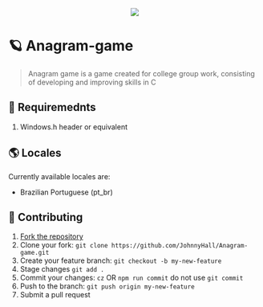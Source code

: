 <p align="center">
  <img src="https://i.imgur.com/MPYWaFB.png" />
</p>

# 🪐 Anagram-game

> Anagram game is a game created for college group work, consisting of developing and improving skills in C

## 📜 Requiremednts

1. Windows.h header or equivalent

## 🌎 Locales

Currently available locales are:

- Brazilian Portuguese (pt_br)


## 🤝 Contributing

1. [Fork the repository](https://github.com/JohnnyHall/Anagram-game/fork)
2. Clone your fork: `git clone https://github.com/JohnnyHall/Anagram-game.git`
3. Create your feature branch: `git checkout -b my-new-feature`
4. Stage changes `git add .`
5. Commit your changes: `cz` OR `npm run commit` do not use `git commit`
6. Push to the branch: `git push origin my-new-feature`
7. Submit a pull request
